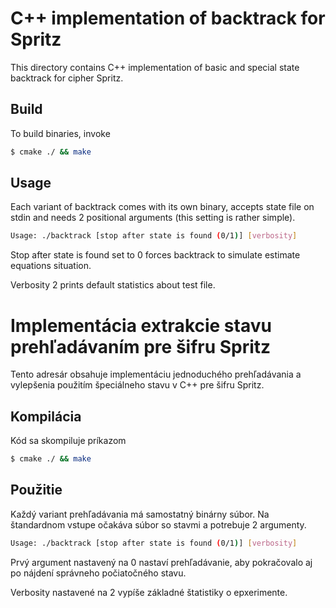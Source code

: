 # C++ implementation of backtrack for Spritz
This directory contains C++ implementation of basic and special state backtrack for cipher Spritz. 

## Build
To build binaries, invoke

```bash
$ cmake ./ && make
```

## Usage
Each variant of backtrack comes with its own binary, accepts state file on stdin and needs 2 positional arguments (this setting is rather simple).

```bash
Usage: ./backtrack [stop after state is found (0/1)] [verbosity]
```

Stop after state is found set to 0 forces backtrack to simulate estimate equations situation.

Verbosity 2 prints default statistics about test file.

# Implementácia extrakcie stavu prehľadávaním pre šifru Spritz
Tento adresár obsahuje implementáciu jednoduchého prehľadávania a vylepšenia použitím špeciálneho stavu v C++ pre šifru Spritz.

## Kompilácia
Kód sa skompiluje príkazom

```bash
$ cmake ./ && make
```

## Použitie
Každý variant prehľadávania má samostatný binárny súbor. Na štandardnom vstupe očakáva súbor so stavmi a potrebuje 2 argumenty.

```bash
Usage: ./backtrack [stop after state is found (0/1)] [verbosity]
```

Prvý argument nastavený na 0 nastaví prehľadávanie, aby pokračovalo aj po nájdení správneho počiatočného stavu.

Verbosity nastavené na 2 vypíše základné štatistiky o epxerimente.
